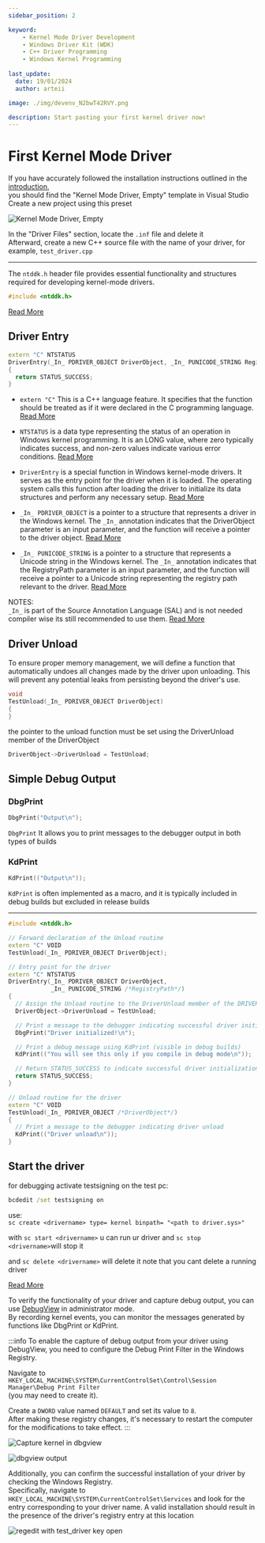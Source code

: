 ```yaml
---
sidebar_position: 2

keyword: 
    - Kernel Mode Driver Development
    - Windows Driver Kit (WDK)
    - C++ Driver Programming
    - Windows Kernel Programming
  
last_update:
  date: 19/01/2024
  author: arteii

image: ./img/devenv_N2bwT42RVY.png

description: Start pasting your first kernel driver now!
---
```


# First Kernel Mode Driver

If you have accurately followed the installation instructions outlined in the [introduction](intro.md#prerequisites),  
you should find the "Kernel Mode Driver, Empty" template in Visual Studio  
Create a new project using this preset

![Kernel Mode Driver, Empty](img/devenv_N2bwT42RVY.png)

In the "Driver Files" section, locate the `.inf` file and delete it  
Afterward, create a new C++ source file with the name of your driver, for example, `test_driver.cpp`

---

The `ntddk.h` header file provides essential functionality and structures required for developing kernel-mode drivers.

```cpp
#include <ntddk.h>
```

[Read More](https://learn.microsoft.com/en-us/windows-hardware/drivers/ddi/ntddk/)

## Driver Entry

```cpp
extern "C" NTSTATUS
DriverEntry(_In_ PDRIVER_OBJECT DriverObject, _In_ PUNICODE_STRING RegistryPath)
{
  return STATUS_SUCCESS;
}
```

- `extern "C"` This is a C++ language feature. It specifies that the function should be treated as if it were declared in the C programming language. [Read More](https://learn.microsoft.com/en-us/cpp/cpp/extern-cpp#extern-c-and-extern-c-function-declarations)

- `NTSTATUS` is a data type representing the status of an operation in Windows kernel programming. It is an LONG value, where zero typically indicates success, and non-zero values indicate various error conditions. [Read More](https://learn.microsoft.com/en-us/windows-hardware/drivers/kernel/using-ntstatus-values)

- `DriverEntry` is a special function in Windows kernel-mode drivers. It serves as the entry point for the driver when it is loaded. The operating system calls this function after loading the driver to initialize its data structures and perform any necessary setup. [Read More](https://learn.microsoft.com/en-us/windows-hardware/drivers/wdf/driverentry-for-kmdf-drivers)

- `_In_ PDRIVER_OBJECT` is a pointer to a structure that represents a driver in the Windows kernel. The `_In_` annotation indicates that the DriverObject parameter is an input parameter, and the function will receive a pointer to the driver object. [Read More](https://learn.microsoft.com/en-us/windows-hardware/drivers/ddi/wdm/ns-wdm-_driver_object)

- `_In_ PUNICODE_STRING` is a pointer to a structure that represents a Unicode string in the Windows kernel. The `_In_` annotation indicates that the RegistryPath parameter is an input parameter, and the function will receive a pointer to a Unicode string representing the registry path relevant to the driver. [Read More](https://learn.microsoft.com/en-us/windows/win32/api/ntdef/ns-ntdef-_unicode_string)

NOTES:  
`_In_` is part of the Source Annotation Language (SAL) and is not needed compiler wise its still recommended to use them. [Read More](https://learn.microsoft.com/en-us/cpp/code-quality/understanding-sal)

## Driver Unload

To ensure proper memory management, we will define a function that automatically undoes all changes made by the driver upon unloading. This will prevent any potential leaks from persisting beyond the driver's use.

```cpp
void
TestUnload(_In_ PDRIVER_OBJECT DriverObject)
{
}
```

the pointer to the unload function must be set using the DriverUnload member of the DriverObject

```cpp
DriverObject->DriverUnload = TestUnload;
```

## Simple Debug Output

### DbgPrint

```cpp
DbgPrint("Output\n");
```

`DbgPrint` It allows you to print messages to the debugger output in both types of builds

### KdPrint

```cpp
KdPrint(("Output\n"));
```

`KdPrint` is often implemented as a macro, and it is typically included in debug builds but excluded in release builds

---

```cpp
#include <ntddk.h>

// Forward declaration of the Unload routine
extern "C" VOID
TestUnload(_In_ PDRIVER_OBJECT DriverObject);

// Entry point for the driver
extern "C" NTSTATUS
DriverEntry(_In_ PDRIVER_OBJECT DriverObject,
            _In_ PUNICODE_STRING /*RegistryPath*/)
{
  // Assign the Unload routine to the DriverUnload member of the DRIVER_OBJECT
  DriverObject->DriverUnload = TestUnload;

  // Print a message to the debugger indicating successful driver initialization
  DbgPrint("Driver initialized!\n");

  // Print a debug message using KdPrint (visible in debug builds)
  KdPrint(("You will see this only if you compile in debug mode\n"));

  // Return STATUS_SUCCESS to indicate successful driver initialization
  return STATUS_SUCCESS;
}

// Unload routine for the driver
extern "C" VOID
TestUnload(_In_ PDRIVER_OBJECT /*DriverObject*/)
{
  // Print a message to the debugger indicating driver unload
  KdPrint(("Driver unload\n"));
}
```

## Start the driver

for debugging activate testsigning on the test pc:

```cmd
bcdedit /set testsigning on
```

use:  
`sc create <drivername> type= kernel binpath= "<path to driver.sys>"`

with `sc start <drivername>` u can run ur driver and `sc stop <drivername>`will stop it

and `sc delete <drivername>` will delete it note that you cant delete a running driver

[Read More](https://learn.microsoft.com/de-de/windows-server/administration/windows-commands/sc-create)

To verify the functionality of your driver and capture debug output, you can use [DebugView](https://learn.microsoft.com/en-us/sysinternals/downloads/debugview) in administrator mode.  
By recording kernel events, you can monitor the messages generated by functions like DbgPrint or KdPrint.

:::info
To enable the capture of debug output from your driver using DebugView, you need to configure the Debug Print Filter in the Windows Registry.

Navigate to  
`HKEY_LOCAL_MACHINE\SYSTEM\CurrentControlSet\Control\Session Manager\Debug Print Filter`  
(you may need to create it).

Create a `DWORD` value named `DEFAULT` and set its value to `8`.  
After making these registry changes, it's necessary to restart the computer for the modifications to take effect.
:::

![Capture kernel in dbgview](img/vmware_NlskJg3WCa.png)

![dbgview output](img/vmware_hEfkK08g9P.png)

Additionally, you can confirm the successful installation of your driver by checking the Windows Registry.  
Specifically, navigate to `HKEY_LOCAL_MACHINE\SYSTEM\CurrentControlSet\Services` and look for the entry corresponding to your driver name. A valid installation should result in the presence of the driver's registry entry at this location

![regedit with test_driver key open](img/vmware_W3sK98lXZu.png)
